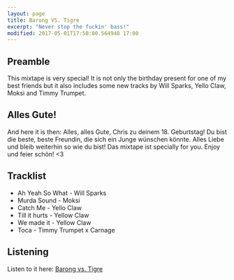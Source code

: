```yaml
---
layout: page
title: Barong VS. Tigre
excerpt: "Never stop the fuckin' bass!"
modified: 2017-05-01T17:50:00.564948 17:00
---
```


## Preamble
This mixtape is very special! It is not only the birthday present for one of my best friends but it also includes some new tracks by Will Sparks, Yello Claw, Moksi and Timmy Trumpet.

## Alles Gute!
And here it is then:
Alles, alles Gute, Chris zu deinem 18. Geburtstag! Du bist die beste, beste Freundin, die sich ein Junge wünschen könnte. Alles Liebe und bleib weiterhin so wie du bist! Das mixtape ist specially for you. Enjoy und feier schön! <3

## Tracklist

- Ah Yeah So What - Will Sparks
- Murda Sound - Moksi
- Catch Me - Yello Claw
- Till it hurts - Yellow Claw
- We made it - Yellow Claw
- Toca - Timmy Trumpet x Carnage

## Listening
Listen to it here: [Barong vs. Tigre](https://soundcloud.com/user-452291878/barong-vs-tigre)
